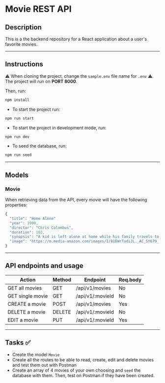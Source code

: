 # Movie REST API

## Description

This is a the backend repository for a React application about a user's favorite movies.

---

## Instructions

⚠️ When cloning the project, change the <code>sample.env</code> file name for <code>.env</code> ⚠️. The project will run on **PORT 8000**.

Then, run:
```bash
npm install
```
- To start the project run:
```bash
npm run start
```
- To start the project in development mode, run:
```bash
npm run dev
```
- To seed the database, run:
```bash
npm run seed
```
---

## Models

### Movie

When retrieving data from the API, every movie will have the following properties:

```js
{
  "title": "Home Alone"
  "year": 1990,
  "director": "Chris Colombus",
  "duration": 103,
  "synopsis": "A kid is left alone at home while his family travels to Paris for Christmas. He then has to face two burglars with much creativity.",
  "image": "https://m.media-amazon.com/images/I/81EWrTadiJL._AC_SY679_.jpg"
}
```

---

## API endpoints and usage 

| Action | Method    | Endpoint | Req.body            |
|--------|-------------|------|---------------------|
| GET all movies  | GET   | /api/v1/movies           | No   |                     | 
| GET single movie | GET    | /api/v1/:movieId | No |                      | 
| CREATE a movie | POST | /api/v1/movies   | Yes  | 
| DELETE a movie | DELETE    | /api/v1/:movieId | No |                      |
| EDIT a movie | PUT| /api/v1/:movieId   | Yes | 

---

## Tasks ✅

- Create the model `Movie`
- Create all the routes to be able to read, create, edit and delete movies and test them out with Postman
- Create an array of 4 movies of your own choosing and `seed` the database with them. Then, test on Postman if they have been created.



